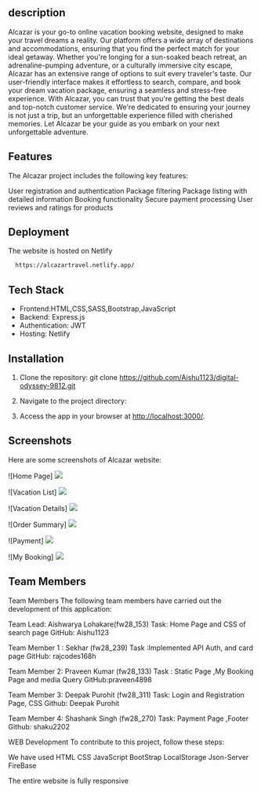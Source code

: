 
## description

Alcazar is your go-to online vacation booking website, designed to make your travel dreams a reality. Our platform offers a wide array of destinations and accommodations, ensuring that you find the perfect match for your ideal getaway. Whether you're longing for a sun-soaked beach retreat, an adrenaline-pumping adventure, or a culturally immersive city escape, Alcazar has an extensive range of options to suit every traveler's taste. Our user-friendly interface makes it effortless to search, compare, and book your dream vacation package, ensuring a seamless and stress-free experience. With Alcazar, you can trust that you're getting the best deals and top-notch customer service. We're dedicated to ensuring your journey is not just a trip, but an unforgettable experience filled with cherished memories. Let Alcazar be your guide as you embark on your next unforgettable adventure.

## Features
The Alcazar project includes the following key features:

User registration and authentication
Package filtering
Package listing with detailed information
Booking  functionality
Secure payment processing
User reviews and ratings for products

## Deployment

The website is hosted on Netlify

```bash
  https://alcazartravel.netlify.app/
```

## Tech Stack

- Frontend:HTML,CSS,SASS,Bootstrap,JavaScript
- Backend: Express.js
- Authentication: JWT
- Hosting: Netlify

## Installation

1. Clone the repository:
git clone https://github.com/Aishu1123/digital-odyssey-9812.git

2. Navigate to the project directory:

3. Access the app in your browser at [http://localhost:3000/](http://localhost:3000/).

## Screenshots

Here are some screenshots of Alcazar website:

![Home Page]
<img src="/git/1.png">

![Vacation List]
<img src="/git/2.png">

![Vacation Details]
<img src="/git/3.png">

![Order Summary]
<img src="/git/4.png">

![Payment]
<img src="/git/5.png">

![My Booking]
<img src="/git/6.png">

## Team Members

Team Members The following team members have carried out the development of this application:

Team Lead: Aishwarya Lohakare(fw28_153) Task: Home Page and CSS of search page      GitHub: Aishu1123

Team Member 1 : Sekhar (fw28_239) Task :Implemented API Auth, and card page         GitHub: rajcodes168h

Team Member 2: Praveen Kumar (fw28_133) Task : Static Page ,My Booking Page  and media Query    GitHub:praveen4898

Team Member 3: Deepak Purohit (fw28_311) Task: Login and Registration Page, CSS     Github: Deepak Purohit

Team Member 4: Shashank Singh (fw28_270) Task: Payment Page ,Footer                 Github: shaku2202

WEB Development To contribute to this project, follow these steps:

We have used HTML CSS JavaScript BootStrap LocalStorage Json-Server FireBase

The entire website is fully responsive

